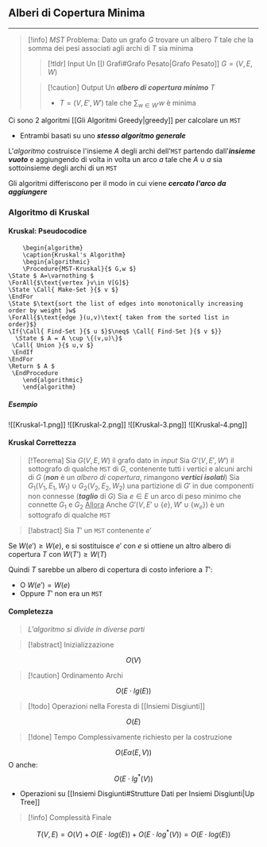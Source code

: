 ## Alberi di Copertura Minima
---
>[!info] *MST*
>Problema: 
>Dato un grafo $G$ trovare un albero $T$ tale che la somma dei pesi associati agli archi di $T$ sia minima
>>[!tldr] Input
>>Un [[I Grafi#Grafo Pesato|Grafo Pesato]] $G=(V,E,W)$
>
>>[!caution] Output
>>Un ***albero di copertura minimo*** $T$
>>- $T=(V,E',W')$ tale che $\displaystyle\sum_{w\in W'}w$ è minima

Ci sono 2 algoritmi [[Gli Algoritmi Greedy|greedy]] per calcolare un `MST`
- Entrambi basati su uno ***stesso algoritmo generale***

L'*algoritmo* costruisce l'insieme $A$ degli archi dell'`MST` partendo dall'***insieme vuoto*** e aggiungendo di volta in volta un arco $a$ tale che $A\cup a$ sia sottoinsieme degli archi di un `MST`

Gli algoritmi differiscono per il modo in cui viene ***cercato l'arco da aggiungere***

### Algoritmo di Kruskal
#### Kruskal: Pseudocodice
```pseudo
	\begin{algorithm}
	\caption{Kruskal's Algorithm}
	\begin{algorithmic}
	\Procedure{MST-Kruskal}{$ G,w $}
\State $ A=\varnothing $
\ForAll{$\text{vertex }v\in V[G]$}
\State \Call{ Make-Set }{$ v $}
\EndFor
\State $\text{sort the list of edges into monotonically increasing order by weight }w$
\ForAll{$\text{edge }(u,v)\text{ taken from the sorted list in order}$}
\If{\Call{ Find-Set }{$ u $}$\neq$ \Call{ Find-Set }{$ v $}}
  \State $ A = A \cup \{(v,u)\}$
 \Call{ Union }{$ u,v $}
 \EndIf
\EndFor
\Return $ A $
 \EndProcedure
	\end{algorithmic}
	\end{algorithm}
```
##### Esempio
![[Kruskal-1.png]]
![[Kruskal-2.png]]
![[Kruskal-3.png]]
![[Kruskal-4.png]]

#### Kruskal Correttezza
>[!Teorema]
>Sia $G(V,E,W)$ il grafo dato in *input*
>Sia $G'(V,E',W')$ il sottografo di qualche `MST` di $G$, contenente tutti i vertici e alcuni archi di $G$ (***non*** è un *albero di copertura*, rimangono ***vertici isolati***)
>Sia $G_{1}(V_{1},E_{1},W_{1})\cup G_{2}(V_{2},E_{2},W_{2})$ una partizione di $G'$ in due componenti non connesse (***taglio*** di $G$)
>Sia $e\in E$ un arco di peso minimo che connette $G_{1}$ e $G_{2}$
><u>Allora</u>
>Anche $G'(V,E'\cup \{ e \},W'\cup\{ w_{e} \})$ è un sottografo di qualche `MST`

>[!abstract] Sia $T'$ un `MST` contenente $e'$

Se $W(e')\geq W(e)$, e si sostituisce $e'$ con $e$ si ottiene un altro albero di copertura $T$ con $W(T')\geq W(T)$

Quindi $T$ sarebbe un albero di copertura di costo inferiore a $T'$:
- O $W(e')=W(e)$
- Oppure $T'$ non era un `MST`

#### Completezza
>*L'algoritmo si divide in diverse parti*

>[!abstract] Inizializzazione

$$
O(V)
$$
>[!caution] Ordinamento Archi

$$
O(E\cdot lg(E))
$$
>[!todo] Operazioni nella Foresta di [[Insiemi Disgiunti]]

$$
O(E)
$$

>[!done] Tempo Complessivamente richiesto per la costruzione

$$
O(E\alpha(E,V))
$$
O anche:
$$
O(E\cdot lg^*(V))
$$
- Operazioni su [[Insiemi Disgiunti#Strutture Dati per Insiemi Disgiunti|Up Tree]]


>[!info] Complessità Finale

$$
T(V,E)=O(V)+O(E\cdot log(E))+O(E\cdot log^*(V))=O(E\cdot log(E))
$$